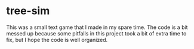 # tree-sim
This was a small text game that I made in my spare time. 
The code is a bit messed up because some pitfalls in this project took a bit of extra time to fix, 
but I hope the code is well organized.
